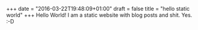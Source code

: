+++
date = "2016-03-22T19:48:09+01:00"
draft = false
title = "hello static world"
+++
Hello World! I am a static website with blog posts and shit. Yes. :-D
